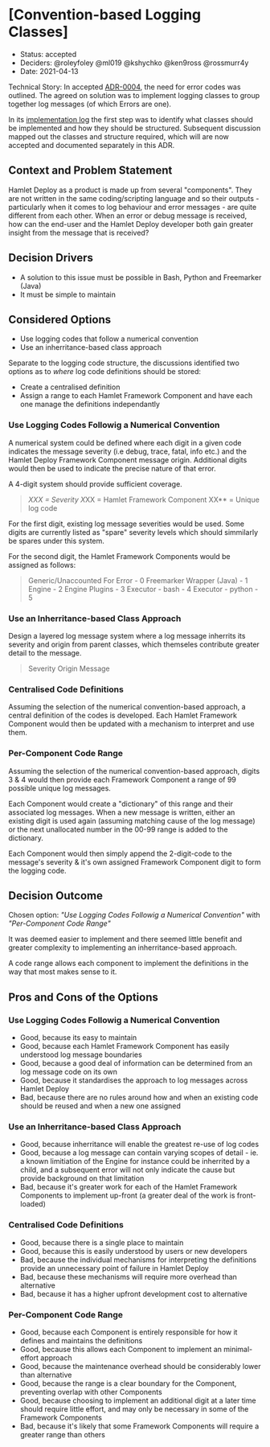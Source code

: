 # [Convention-based Logging Classes]

* Status: accepted
* Deciders: @roleyfoley @ml019 @kshychko @ken9ross @rossmurr4y
* Date: 2021-04-13

Technical Story:
In accepted [ADR-0004](./0004-provide-error-codes-on-handled-exception.md), the need for error codes was outlined. The agreed on solution was to implement logging classes to group together log messages (of which Errors are one). 

In its [implementation log](https://github.com/hamlet-io/architectural-decision-log/issues/7) the first step was to identify what classes should be implemented and how they should be structured. Subsequent discussion mapped out the classes and structure required, which will are now accepted and documented separately in this ADR.

## Context and Problem Statement

Hamlet Deploy as a product is made up from several "components". They are not written in the same coding/scripting language and so their outputs - particularly when it comes to log behaviour and error messages - are quite different from each other. When an error or debug message is received, how can the end-user and the Hamlet Deploy developer both gain greater insight from the message that is received?

## Decision Drivers <!-- optional -->

* A solution to this issue must be possible in Bash, Python and Freemarker (Java)
* It must be simple to maintain

## Considered Options

* Use logging codes that follow a numerical convention
* Use an inherritance-based class approach

Separate to the logging code structure, the discussions identified two options as to _where_ log code definitions should be stored:

* Create a centralised definition
* Assign a range to each Hamlet Framework Component and have each one manage the definitions independantly

### Use Logging Codes Followig a Numerical Convention

A numerical system could be defined where each digit in a given code indicates the message severity (i.e debug, trace, fatal, info etc.) and the Hamlet Deploy Framework Component message origin. Additional digits would then be used to indicate the precise nature of that error.

A 4-digit system should provide sufficient coverage.

> *XXX = Severity
> X*XX = Hamlet Framework Component
> XX** = Unique log code

For the first digit, existing log message severities would be used. Some digits are currently listed as "spare" severity levels which should simmilarly be spares under this system.

For the second digit, the Hamlet Framework Components would be assigned as follows:

> Generic/Unaccounted For Error - 0
> Freemarker Wrapper (Java) - 1
> Engine - 2
> Engine Plugins - 3
> Executor - bash - 4
> Executor - python - 5

### Use an Inherritance-based Class Approach

Design a layered log message system where a log message inherrits its severity and origin from parent classes, which themseles contribute greater detail to the message.

> Severity
>   Origin
>     Message

### Centralised Code Definitions

Assuming the selection of the numerical convention-based approach, a central definition of the codes is developed. Each Hamlet Framework Component would then be updated with a mechanism to interpret and use them.

### Per-Component Code Range

Assuming the selection of the numerical convention-based approach, digits 3 & 4 would then provide each Framework Component a range of 99 possible unique log messages.

Each Component would create a "dictionary" of this range and their associated log messages. When a new message is written, either an existing digit is used again (assuming matching cause of the log message) or the next unallocated number in the 00-99 range is added to the dictionary.

Each Component would then simply append the 2-digit-code to the message's severity & it's own assigned Framework Component digit to form the logging code.

## Decision Outcome

Chosen option:  _"Use Logging Codes Followig a Numerical Convention"_ with _"Per-Component Code Range"_

It was deemed easier to implement and there seemed little benefit and greater complexity to implementing an inherritance-based approach. 

A code range allows each component to implement the definitions in the way that most makes sense to it.

## Pros and Cons of the Options

### Use Logging Codes Followig a Numerical Convention

* Good, because its easy to maintain
* Good, because each Hamlet Framework Component has easily understood log message boundaries
* Good, because a good deal of information can be determined from an log message code on its own
* Good, because it standardises the approach to log messages across Hamlet Deploy
* Bad, because there are no rules around how and when an existing code should be reused and when a new one assigned

### Use an Inherritance-based Class Approach

* Good, because inherritance will enable the greatest re-use of log codes
* Good, because a log message can contain varying scopes of detail - ie. a known limitiation of the Engine for instance could be inherrited by a child, and a subsequent error will not only indicate the cause but provide background on that limitation
* Bad, because it's greater work for each of the Hamlet Framework Components to implement up-front (a greater deal of the work is front-loaded)

### Centralised Code Definitions

* Good, because there is a single place to maintain
* Good, because this is easily understood by users or new developers
* Bad, because the individual mechanisms for interpreting the definitions provide an unnecessary point of failure in Hamlet Deploy
* Bad, because these mechanisms will require more overhead than alternative
* Bad, because it has a higher upfront development cost to alternative

### Per-Component Code Range

* Good, because each Component is entirely responsible for how it defines and maintains the definitions
* Good, because this allows each Component to implement an minimal-effort approach
* Good, because the maintenance overhead should be considerably lower than alternative
* Good, because the range is a clear boundary for the Component, preventing overlap with other Components
* Good, because choosing to implement an additional digit at a later time should require little effort, and may only be necessary in some of the Framework Components
* Bad, because it's likely that some Framework Components will require a greater range than others
